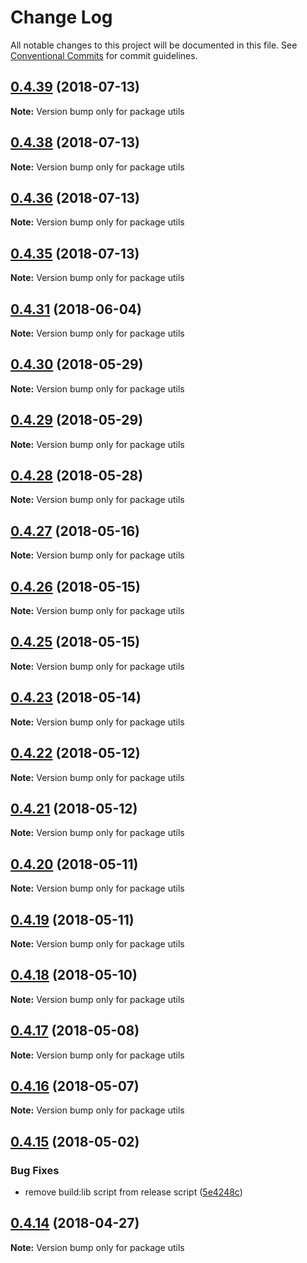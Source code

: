 # Change Log

All notable changes to this project will be documented in this file.
See [Conventional Commits](https://conventionalcommits.org) for commit guidelines.

<a name="0.4.39"></a>
## [0.4.39](https://github.com/interbit/interbit/compare/v0.4.38...v0.4.39) (2018-07-13)




**Note:** Version bump only for package utils

<a name="0.4.38"></a>
## [0.4.38](https://github.com/interbit/interbit/compare/v0.4.37...v0.4.38) (2018-07-13)




**Note:** Version bump only for package utils

<a name="0.4.36"></a>
## [0.4.36](https://github.com/interbit/interbit/compare/v0.4.35...v0.4.36) (2018-07-13)




**Note:** Version bump only for package utils

<a name="0.4.35"></a>
## [0.4.35](https://github.com/interbit/interbit/compare/v0.4.34...v0.4.35) (2018-07-13)




**Note:** Version bump only for package utils

<a name="0.4.31"></a>
## [0.4.31](https://github.com/interbit/interbit/compare/v0.4.30...v0.4.31) (2018-06-04)




**Note:** Version bump only for package utils

<a name="0.4.30"></a>
## [0.4.30](https://github.com/interbit/interbit/compare/v0.4.29...v0.4.30) (2018-05-29)




**Note:** Version bump only for package utils

<a name="0.4.29"></a>
## [0.4.29](https://github.com/interbit/interbit/compare/v0.4.28...v0.4.29) (2018-05-29)




**Note:** Version bump only for package utils

<a name="0.4.28"></a>
## [0.4.28](https://github.com/interbit/interbit/compare/v0.4.27...v0.4.28) (2018-05-28)




**Note:** Version bump only for package utils

<a name="0.4.27"></a>
## [0.4.27](https://github.com/interbit/interbit/compare/v0.4.26...v0.4.27) (2018-05-16)




**Note:** Version bump only for package utils

<a name="0.4.26"></a>
## [0.4.26](https://github.com/interbit/interbit/compare/v0.4.25...v0.4.26) (2018-05-15)




**Note:** Version bump only for package utils

<a name="0.4.25"></a>
## [0.4.25](https://github.com/interbit/interbit/compare/v0.4.24...v0.4.25) (2018-05-15)




**Note:** Version bump only for package utils

<a name="0.4.23"></a>
## [0.4.23](https://github.com/interbit/interbit/compare/v0.4.22...v0.4.23) (2018-05-14)




**Note:** Version bump only for package utils

<a name="0.4.22"></a>
## [0.4.22](https://github.com/interbit/interbit/compare/v0.4.21...v0.4.22) (2018-05-12)




**Note:** Version bump only for package utils

<a name="0.4.21"></a>
## [0.4.21](https://github.com/interbit/interbit/compare/v0.4.20...v0.4.21) (2018-05-12)




**Note:** Version bump only for package utils

<a name="0.4.20"></a>
## [0.4.20](https://github.com/interbit/interbit/compare/v0.4.19...v0.4.20) (2018-05-11)




**Note:** Version bump only for package utils

<a name="0.4.19"></a>
## [0.4.19](https://github.com/interbit/interbit/compare/v0.4.18...v0.4.19) (2018-05-11)




**Note:** Version bump only for package utils

<a name="0.4.18"></a>
## [0.4.18](https://github.com/interbit/interbit/compare/v0.4.17...v0.4.18) (2018-05-10)




**Note:** Version bump only for package utils

<a name="0.4.17"></a>
## [0.4.17](https://github.com/interbit/interbit/compare/v0.4.16...v0.4.17) (2018-05-08)




**Note:** Version bump only for package utils

<a name="0.4.16"></a>
## [0.4.16](https://github.com/interbit/interbit/compare/v0.4.15...v0.4.16) (2018-05-07)




**Note:** Version bump only for package utils

<a name="0.4.15"></a>
## [0.4.15](https://github.com/interbit/interbit/compare/v0.4.14...v0.4.15) (2018-05-02)


### Bug Fixes

* remove build:lib script from release script ([5e4248c](https://github.com/interbit/interbit/commit/5e4248c))




<a name="0.4.14"></a>
## [0.4.14](https://github.com/interbit/interbit/compare/v0.4.13...v0.4.14) (2018-04-27)




**Note:** Version bump only for package utils
